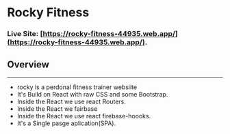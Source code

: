 # Rocky Fitness


### Live Site: [https://rocky-fitness-44935.web.app/](https://rocky-fitness-44935.web.app/).


## Overview
---
* rocky is a perdonal fitness trainer websiite
* It's Build on React with raw CSS and some Bootstrap.
* Inside the React we use  react Routers.
* Inside the React we fairbase
* Inside the React we use  react firebase-hoooks.
* It's a Single pasge aplication(SPA).